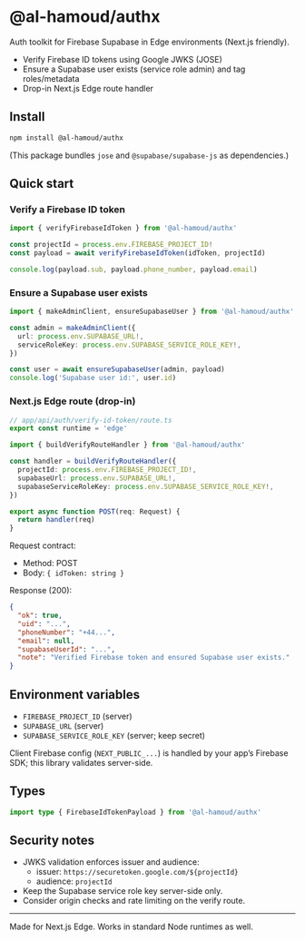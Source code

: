 ﻿# @al-hamoud/authx

Auth toolkit for Firebase  Supabase in Edge environments (Next.js friendly).

- Verify Firebase ID tokens using Google JWKS (JOSE)
- Ensure a Supabase user exists (service role admin) and tag roles/metadata
- Drop-in Next.js Edge route handler

## Install

```bash
npm install @al-hamoud/authx
```

(This package bundles `jose` and `@supabase/supabase-js` as dependencies.)

## Quick start

### Verify a Firebase ID token

```ts
import { verifyFirebaseIdToken } from '@al-hamoud/authx'

const projectId = process.env.FIREBASE_PROJECT_ID!
const payload = await verifyFirebaseIdToken(idToken, projectId)

console.log(payload.sub, payload.phone_number, payload.email)
```

### Ensure a Supabase user exists

```ts
import { makeAdminClient, ensureSupabaseUser } from '@al-hamoud/authx'

const admin = makeAdminClient({
  url: process.env.SUPABASE_URL!,
  serviceRoleKey: process.env.SUPABASE_SERVICE_ROLE_KEY!,
})

const user = await ensureSupabaseUser(admin, payload)
console.log('Supabase user id:', user.id)
```

### Next.js Edge route (drop-in)

```ts
// app/api/auth/verify-id-token/route.ts
export const runtime = 'edge'

import { buildVerifyRouteHandler } from '@al-hamoud/authx'

const handler = buildVerifyRouteHandler({
  projectId: process.env.FIREBASE_PROJECT_ID!,
  supabaseUrl: process.env.SUPABASE_URL!,
  supabaseServiceRoleKey: process.env.SUPABASE_SERVICE_ROLE_KEY!,
})

export async function POST(req: Request) {
  return handler(req)
}
```

Request contract:
- Method: POST
- Body: `{ idToken: string }`

Response (200):
```json
{
  "ok": true,
  "uid": "...",
  "phoneNumber": "+44...",
  "email": null,
  "supabaseUserId": "...",
  "note": "Verified Firebase token and ensured Supabase user exists."
}
```

## Environment variables

- `FIREBASE_PROJECT_ID` (server)
- `SUPABASE_URL` (server)
- `SUPABASE_SERVICE_ROLE_KEY` (server; keep secret)

Client Firebase config (`NEXT_PUBLIC_...`) is handled by your app’s Firebase SDK; this library validates server-side.

## Types

```ts
import type { FirebaseIdTokenPayload } from '@al-hamoud/authx'
```

## Security notes

- JWKS validation enforces issuer and audience:
  - issuer: `https://securetoken.google.com/${projectId}`
  - audience: `projectId`
- Keep the Supabase service role key server-side only.
- Consider origin checks and rate limiting on the verify route.

---

Made for Next.js Edge. Works in standard Node runtimes as well.
